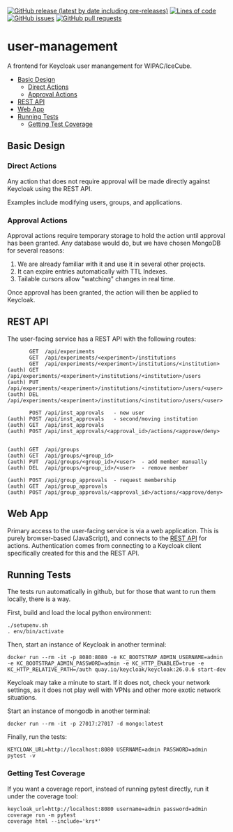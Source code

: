 <!--- Top of README Badges (automated) --->
[![GitHub release (latest by date including pre-releases)](https://img.shields.io/github/v/release/WIPACrepo/user-management?include_prereleases)](https://github.com/WIPACrepo/user-management/) [![Lines of code](https://img.shields.io/tokei/lines/github/WIPACrepo/user-management)](https://github.com/WIPACrepo/user-management/) [![GitHub issues](https://img.shields.io/github/issues/WIPACrepo/user-management)](https://github.com/WIPACrepo/user-management/issues?q=is%3Aissue+sort%3Aupdated-desc+is%3Aopen) [![GitHub pull requests](https://img.shields.io/github/issues-pr/WIPACrepo/user-management)](https://github.com/WIPACrepo/user-management/pulls?q=is%3Apr+sort%3Aupdated-desc+is%3Aopen) 
<!--- End of README Badges (automated) --->
# user-management
A frontend for Keycloak user manangement for WIPAC/IceCube.

* [Basic Design](#basic-design)
  + [Direct Actions](#direct-actions)
  + [Approval Actions](#approval-actions)
* [REST API](#rest-api)
* [Web App](#web-app)
* [Running Tests](#running-tests)
  + [Getting Test Coverage](#getting-test-coverage)

## Basic Design

### Direct Actions

Any action that does not require approval will be made directly against
Keycloak using the REST API.

Examples include modifying users, groups, and applications.

### Approval Actions

Approval actions require temporary storage to hold the action until approval
has been granted. Any database would do, but we have chosen MongoDB for
several reasons:

1. We are already familiar with it and use it in several other projects.
2. It can expire entries automatically with TTL Indexes.
3. Tailable cursors allow "watching" changes in real time.

Once approval has been granted, the action will then be applied to Keycloak.

## REST API

The user-facing service has a REST API with the following routes:

           GET  /api/experiments
           GET  /api/experiments/<experiment>/institutions
           GET  /api/experiments/<experiment>/institutions/<institution>
    (auth) GET  /api/experiments/<experiment>/institutions/<institution>/users
    (auth) PUT  /api/experiments/<experiment>/institutions/<institution>/users/<user>
    (auth) DEL  /api/experiments/<experiment>/institutions/<institution>/users/<user>

           POST /api/inst_approvals   - new user
    (auth) POST /api/inst_approvals   - second/moving institution
    (auth) GET  /api/inst_approvals
    (auth) POST /api/inst_approvals/<approval_id>/actions/<approve/deny>


    (auth) GET  /api/groups
    (auth) GET  /api/groups/<group_id>
    (auth) PUT  /api/groups/<group_id>/<user>  - add member manually
    (auth) DEL  /api/groups/<group_id>/<user>  - remove member

    (auth) POST /api/group_approvals  - request membership
    (auth) GET  /api/group_approvals
    (auth) POST /api/group_approvals/<approval_id>/actions/<approve/deny>

## Web App

Primary access to the user-facing service is via a web application.
This is purely browser-based (JavaScript), and connects to the
[REST API](#rest-api) for actions. Authentication comes from connecting
to a Keycloak client specifically created for this and the REST API.

## Running Tests

The tests run automatically in github, but for those that want to run them
locally, there is a way.

First, build and load the local python environment:

    ./setupenv.sh
    . env/bin/activate

Then, start an instance of Keycloak in another terminal:

    docker run --rm -it -p 8080:8080 -e KC_BOOTSTRAP_ADMIN_USERNAME=admin -e KC_BOOTSTRAP_ADMIN_PASSWORD=admin -e KC_HTTP_ENABLED=true -e KC_HTTP_RELATIVE_PATH=/auth quay.io/keycloak/keycloak:26.0.6 start-dev

Keycloak may take a minute to start. If it does not, check your network settings,
as it does not play well with VPNs and other more exotic network situations.

Start an instance of mongodb in another terminal:

    docker run --rm -it -p 27017:27017 -d mongo:latest

Finally, run the tests:

    KEYCLOAK_URL=http://localhost:8080 USERNAME=admin PASSWORD=admin pytest -v

### Getting Test Coverage

If you want a coverage report, instead of running pytest directly, run it
under the coverage tool:

    keycloak_url=http://localhost:8080 username=admin password=admin coverage run -m pytest
    coverage html --include='krs*'


